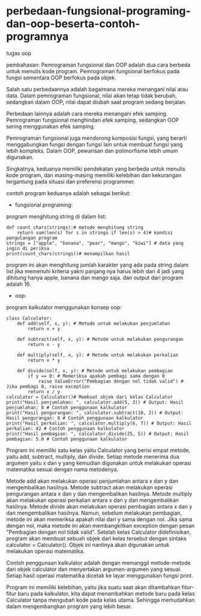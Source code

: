 # perbedaan-fungsional-programing-dan-oop-beserta-contoh-programnya
tugas oop 

pembahasan:
Pemrograman fungsional dan OOP adalah dua cara berbeda untuk menulis kode program. Pemrograman fungsional berfokus pada fungsi sementara OOP berfokus pada objek.

Salah satu perbedaannya adalah bagaimana mereka menangani nilai atau data. Dalam pemrograman fungsional, nilai akan tetap tidak berubah, sedangkan dalam OOP, nilai dapat diubah saat program sedang berjalan.

Perbedaan lainnya adalah cara mereka menangani efek samping. Pemrograman fungsional menghindari efek samping, sedangkan OOP sering menggunakan efek samping.

Pemrograman fungsional juga mendorong komposisi fungsi, yang berarti menggabungkan fungsi dengan fungsi lain untuk membuat fungsi yang lebih kompleks. Dalam OOP, pewarisan dan polimorfisme lebih umum digunakan.

Singkatnya, keduanya memiliki pendekatan yang berbeda untuk menulis kode program, dan masing-masing memiliki kelebihan dan kekurangan tergantung pada situasi dan preferensi programmer. 

contoh program keduanya adalah sebagai berikut:

- fungsional programing:

program menghitung string di dalam list:
    
    def count_chars(strings):# metode menghitung string
        return sum(len(s) for s in strings if len(s) > 4)# kondisi pengulangan program
    strings = ["apple", "banana", "pear", "mango", "kiwi"] # data yang ingin di periksa
    print(count_chars(strings))# menampilkan hasil

program ini akan menghitung jumlah karakter yang ada pada string dalam list jika memenuhi kriteria yakni panjang nya harus lebih dari 4 jadi yang dihitung hanya apple, banana dan mango saja. dan output dari program adalah 16.

- oop:

program kalkulator menggunakan konsep oop:

    class Calculator:
        def add(self, x, y): # Metode untuk melakukan penjumlahan
            return x + y 
    
        def subtract(self, x, y): # Metode untuk melakukan pengurangan
            return x - y
    
        def multiply(self, x, y): # Metode untuk melakukan perkalian
            return x * y
    
        def divide(self, x, y): # Metode untuk melakukan pembagian
            if y == 0: # Memeriksa apakah pembagi sama dengan 0
                raise ValueError("Pembagian dengan nol tidak valid") # Jika pembagi 0, raise exception
            return x / y
    calculator = Calculator()# Membuat objek dari kelas Calculator
    print("Hasil penjumlahan: ", calculator.add(5, 3)) # Output: Hasil penjumlahan: 8 # Contoh penggunaan kalkulator
    print("Hasil pengurangan: ", calculator.subtract(10, 2)) # Output: Hasil pengurangan: 8 # Contoh penggunaan kalkulator
    print("Hasil perkalian: ", calculator.multiply(6, 7)) # Output: Hasil perkalian: 42 # Contoh penggunaan kalkulator
    print("Hasil pembagian: ", calculator.divide(25, 5)) # Output: Hasil pembagian: 5.0 # Contoh penggunaan kalkulator

Program ini memiliki satu kelas yaitu Calculator yang berisi empat metode, yaitu add, subtract, multiply, dan divide. Setiap metode menerima dua argumen yaitu x dan y yang kemudian digunakan untuk melakukan operasi matematika sesuai dengan nama metodenya.

Metode add akan melakukan operasi penjumlahan antara x dan y dan mengembalikan hasilnya.
Metode subtract akan melakukan operasi pengurangan antara x dan y dan mengembalikan hasilnya.
Metode multiply akan melakukan operasi perkalian antara x dan y dan mengembalikan hasilnya.
Metode divide akan melakukan operasi pembagian antara x dan y dan mengembalikan hasilnya. Namun, sebelum melakukan pembagian, metode ini akan memeriksa apakah nilai dari y sama dengan nol. Jika sama dengan nol, maka metode ini akan membangkitkan exception dengan pesan "Pembagian dengan nol tidak valid".
Setelah kelas Calculator didefinisikan, program akan membuat sebuah objek dari kelas tersebut dengan sintaks calculator = Calculator(). Objek ini nantinya akan digunakan untuk melakukan operasi matematika.

Contoh penggunaan kalkulator adalah dengan memanggil metode-metode dari objek calculator dan menyertakan argumen-argumen yang sesuai. Setiap hasil operasi matematika dicetak ke layar menggunakan fungsi print.

Program ini memiliki kelebihan, yaitu jika suatu saat akan ditambahkan fitur-fitur baru pada kalkulator, kita dapat menambahkan metode baru pada kelas Calculator tanpa mengubah kode pada kelas utama. Sehingga memudahkan dalam mengembangkan program yang lebih besar.



